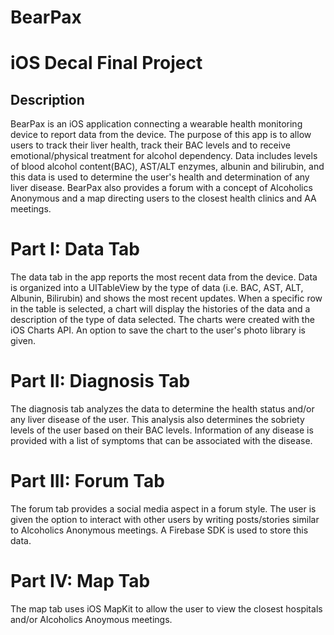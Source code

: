 # BearPax #
# iOS Decal Final Project #

## Description ##

BearPax is an iOS application connecting a wearable health monitoring device to report data from the device. The purpose of this app is to allow users to track their liver health, track their BAC levels and to receive emotional/physical treatment for alcohol dependency. Data includes levels of blood alcohol content(BAC), AST/ALT enzymes, albunin and bilirubin, and this data is used to determine the user's health and determination of any liver disease. BearPax also provides a forum with a concept of Alcoholics Anonymous and a map directing users to the closest health clinics and AA meetings. 

# Part I: Data Tab #
The data tab in the app reports the most recent data from the device. Data is organized into a UITableView by the type of data (i.e. BAC, AST, ALT, Albunin, Bilirubin) and shows the most recent updates. When a specific row in the table is selected, a chart will display the histories of the data and a description of the type of data selected. The charts were created with the iOS Charts API. An option to save the chart to the user's photo library is given.  

# Part II: Diagnosis Tab #
The diagnosis tab analyzes the data to determine the health status and/or any liver disease of the user. This analysis also determines the sobriety levels of the user based on their BAC levels. Information of any disease is provided with a list of symptoms that can be associated with the disease. 

# Part III: Forum Tab #
The forum tab provides a social media aspect in a forum style. The user is given the option to interact with other users by writing posts/stories similar to Alcoholics Anonymous meetings. A Firebase SDK is used to store this data. 

# Part IV: Map Tab # 
The map tab uses iOS MapKit to allow the user to view the closest hospitals and/or Alcoholics Anoymous meetings. 
